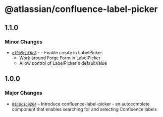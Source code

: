 # @atlassian/confluence-label-picker

## 1.1.0

### Minor Changes

- [`e10b5ebf6c8`](https://bitbucket.org/atlassian/atlassian-frontend/commits/e10b5ebf6c8) - - Enable create in LabelPicker
  - Work around Forge Form in LabelPicker
  - Allow control of LabelPicker's defaultValue

## 1.0.0

### Major Changes

- [`01d8c1c9264`](https://bitbucket.org/atlassian/atlassian-frontend/commits/01d8c1c9264) - Introduce confluence-label-picker - an autocomplete component that enables searching for and selecting Confluence labels
